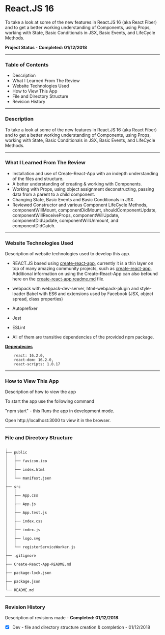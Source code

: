 # React.JS 16 

To take a look at some of the new features in React.JS 16 (aka React Fiber) and to get a better working understanding of Components, using Props, working with State, Basic Conditionals in JSX, Basic Events, and LifeCycle Methods.




__Project Status - Completed: 01/12/2018__

----

### Table of Contents

  -  Description
  -  What I Learned From The Review
  -  Website Technologies Used
  -  How to View This App
  -  File and Directory Structure
  -  Revision History

----

### Description
To take a look at some of the new features in React.JS 16 (aka React Fiber) and to get a better working understanding of Components, using Props, working with State, Basic Conditionals in JSX, Basic Events, and LifeCycle Methods.


----

### What I Learned From The Review
- Installation and use of ​Create-React-App with an indepth understanding of the files and structure.
- ​A better understanding of creating & working with Components.
- ​Working with Props, using object assignment deconstructing, passing data from a parent to a child component.
- ​Changing State, Basic Events and Basic Conditionals in JSX.
- Reviewed Constructor and various Component LifeCycle Methods, componentWillMount, componentDidMount, shouldComponentUpdate, componentWillReceiveProps, componentWillUpdate, componentDidUpdate, componentWillUnmount, and componentDidCatch.

----

### Website Technologies Used

Description of website technologies used to develop this app.

- REACT.JS based using [create-react-app](https://github.com/facebookincubator/create-react-app), currently it is a thin layer on top of many amazing community projects, such as [create-react-app](https://github.com/facebookincubator/create-react-app), Additional information on using the Create-React-App can also befound here on the [create-react-app readme.md](https://github.com/DKMitt/reactjs16/blob/master/Create-React-App-README.md) file.

- webpack with webpack-dev-server, html-webpack-plugin and style-loader
  Babel with ES6 and extensions used by Facebook (JSX, object spread, class properties)

- Autoprefixer

- Jest

- ESLint

- All of them are transitive dependencies of the provided npm package.
  ​

__<u>Dependecies</u>__
```   
    react: 16.2.0,
    react-dom: 16.2.0,
    react-scripts: 1.0.17
```
----


### How to View This App

Description of how to view the app

To start the app use the following command

  "npm start"   - this Runs the app in development mode.

  Open http://localhost:3000 to view it in the browser.

----


### File and Directory Structure

```
.
├── public
│   │
│   ├── favicon.ico
│   │
│   ├── index.html
│   │
│   └── manifest.json
│
├── src
│   │
│   ├── App.css
│   │
│   ├── App.js
│   │
│   ├── App.test.js
│   │
│   ├── index.css
│   │
│   ├── index.js
│   │
│   ├── logo.svg
│   │
│   └── registerServiceWorker.js
│ 
├── .gitignore
│
├── Create-React-App-README.md
│
├── package-lock.json
│
├── package.json
│
└── README.md            
```
----

### Revision History 

Description of revisions made - __Completed: 01/12/2018__

  - [x] Dev - file and directory structure creation & completion  - 01/12/2018

